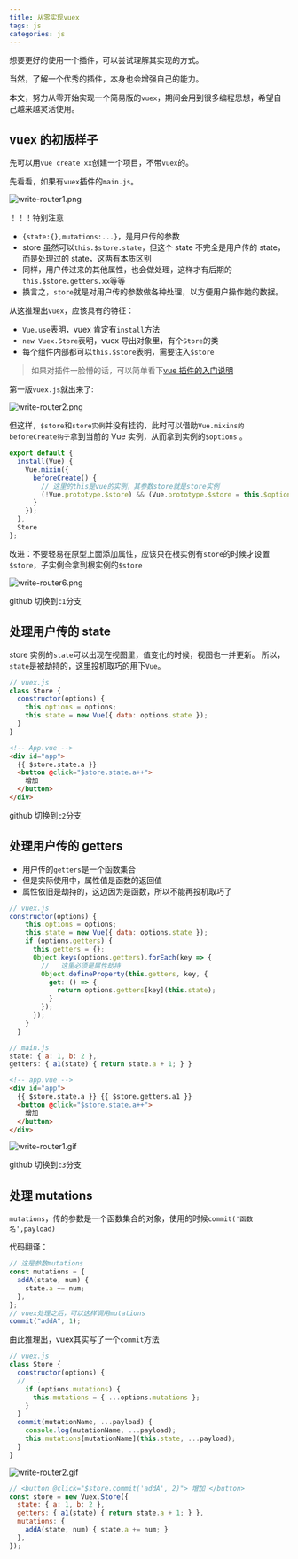 ```yaml
---
title: 从零实现vuex
tags: js
categories: js
---
```


想要更好的使用一个插件，可以尝试理解其实现的方式。

当然，了解一个优秀的插件，本身也会增强自己的能力。

本文，努力从零开始实现一个简易版的`vuex`，期间会用到很多编程思想，希望自己越来越灵活使用。

## vuex 的初版样子

先可以用`vue create xx`创建一个项目，不带`vuex`的。

先看看，如果有`vuex`插件的`main.js`。

![write-router1.png](https://blog-huahua.oss-cn-beijing.aliyuncs.com/blog/code/write-router1.png)

！！！特别注意

- `{state:{},mutations:...}`，是用户传的参数
- store 虽然可以`this.$store.state`，但这个 state 不完全是用户传的 state，而是处理过的 state，这两有本质区别
- 同样，用户传过来的其他属性，也会做处理，这样才有后期的`this.$store.getters.xx`等等
- 换言之，`store`就是对用户传的参数做各种处理，以方便用户操作她的数据。

从这推理出`vuex`，应该具有的特征：

- `Vue.use`表明，vuex 肯定有`install`方法
- `new Vuex.Store`表明，vuex 导出对象里，有个`Store`的类
- 每个组件内部都可以`this.$store`表明，需要注入`$store`

> 如果对插件一脸懵的话，可以简单看下[vue 插件的入门说明](https://juejin.cn/post/6899639171124559886)

第一版`vuex.js`就出来了:

![write-router2.png](https://blog-huahua.oss-cn-beijing.aliyuncs.com/blog/code/write-router2.png)

但这样，`$store`和`store实例`并没有挂钩，此时可以借助`Vue.mixins的beforeCreate钩子`拿到当前的 Vue 实例，从而拿到实例的`$options` 。

```js
export default {
  install(Vue) {
    Vue.mixin({
      beforeCreate() {
        // 这里的this是vue的实例，其参数store就是store实例
        (!Vue.prototype.$store) && (Vue.prototype.$store = this.$options.store;)
      }
    });
  },
  Store
};
```

改进：不要轻易在原型上面添加属性，应该只在根实例有`store`的时候才设置`$store`，子实例会拿到根实例的`$store`

![write-router6.png](https://blog-huahua.oss-cn-beijing.aliyuncs.com/blog/code/write-router6.png)

github 切换到`c1`分支

## 处理用户传的 state

store 实例的`state`可以出现在视图里，值变化的时候，视图也一并更新。
所以，`state`是被劫持的，这里投机取巧的用下`Vue`。

```js
// vuex.js
class Store {
  constructor(options) {
    this.options = options;
    this.state = new Vue({ data: options.state });
  }
}
```

```html
<!-- App.vue -->
<div id="app">
  {{ $store.state.a }}
  <button @click="$store.state.a++">
    增加
  </button>
</div>
```

github 切换到`c2`分支

<!-- TODO：state的处理需要优化 -->

## 处理用户传的 getters

- 用户传的`getters`是一个函数集合
- 但是实际使用中，属性值是函数的返回值
- 属性依旧是劫持的，这边因为是函数，所以不能再投机取巧了

```js
// vuex.js
constructor(options) {
    this.options = options;
    this.state = new Vue({ data: options.state });
    if (options.getters) {
      this.getters = {};
      Object.keys(options.getters).forEach(key => {
        //   这里必须是属性劫持
        Object.defineProperty(this.getters, key, {
          get: () => {
            return options.getters[key](this.state);
          }
        });
      });
    }
  }
```

```js
// main.js
state: { a: 1, b: 2 },
getters: { a1(state) { return state.a + 1; } }
```

```html
<!-- app.vue -->
<div id="app">
  {{ $store.state.a }} {{ $store.getters.a1 }}
  <button @click="$store.state.a++">
    增加
  </button>
</div>
```

![write-router1.gif](https://blog-huahua.oss-cn-beijing.aliyuncs.com/blog/code/write-router1.gif)

github 切换到`c3`分支

## 处理 mutations

`mutations`，传的参数是一个函数集合的对象，使用的时候`commit('函数名',payload)`

代码翻译：

```js
// 这是参数mutations
const mutations = {
  addA(state, num) {
    state.a += num;
  },
};
// vuex处理之后，可以这样调用mutations
commit("addA", 1);
```

由此推理出，vuex其实写了一个`commit`方法

```js
// vuex.js
class Store {
  constructor(options) {
  //  ...
    if (options.mutations) {
      this.mutations = { ...options.mutations };
    }
  }
  commit(mutationName, ...payload) {
    console.log(mutationName, ...payload);
    this.mutations[mutationName](this.state, ...payload);
  }
}
```

![write-router2.gif](https://blog-huahua.oss-cn-beijing.aliyuncs.com/blog/code/write-router2.gif)

```js
// <button @click="$store.commit('addA', 2)"> 增加 </button>
const store = new Vuex.Store({
  state: { a: 1, b: 2 },
  getters: { a1(state) { return state.a + 1; } },
  mutations: {
    addA(state, num) { state.a += num; }
  },
});
```

